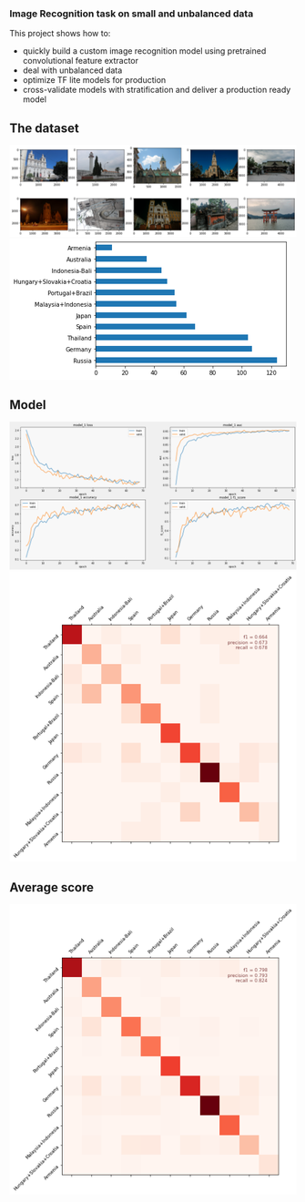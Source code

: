 ### Image Recognition task on small and unbalanced data

This project shows how to:
- quickly build a custom image recognition model using pretrained convolutional feature extractor
- deal with unbalanced data
- optimize TF lite models for production
- cross-validate models with stratification and deliver a production ready model

## The dataset

![Training](/ImageRecognition/docs/Preview_01.png)
![Training](/ImageRecognition/docs/Preview_02.png)

## Model

![Training](/ImageRecognition/docs/Training_01.png)
![Training](/ImageRecognition/docs/Training_02.png)

## Average score

![Training](/ImageRecognition/docs/Overall.png)
